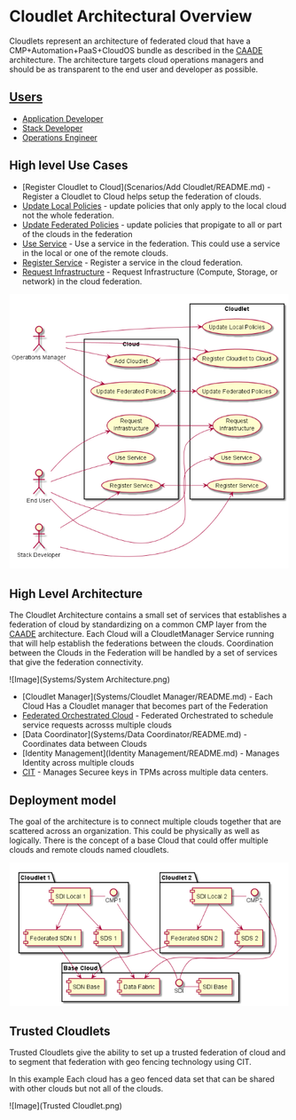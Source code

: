 # Cloudlet Architectural Overview

Cloudlets represent an architecture of federated cloud that have a CMP+Automation+PaaS+CloudOS bundle as described
in the [CAADE](https://github.com/CAADE/Caade/blob/master/design/README.md) architecture. The architecture targets cloud operations
managers and should be as transparent to the end user and developer as possible.

## [Users](Actors/README.md)

 * [Application Developer](Actors/ApplicationDeveloper/README.md)
 * [Stack Developer](Actors/OperationsManager/README.md)
 * [Operations Engineer](Actors/StackDeveloper/README.md)

## High level Use Cases

* [Register Cloudlet to Cloud](Scenarios/Add Cloudlet/README.md) - Register a Cloudlet to Cloud helps setup the federation of clouds.
* [Update Local Policies](Scenarios/Update%20Local%20Policies/README.md) - update policies that only apply to the local cloud not the whole federation.
* [Update Federated Policies](Scenarios/Update%20Federated%20Policies/README.md) - update policies that propigate to all or part of the clouds in the federation
* [Use Service](Scenarios/Use%20Service/README.md) - Use a service in the federation. This could use a service in the local or one of the remote clouds.
* [Register Service](Scenarios/Register%20Service/README.md) - Register a service in the cloud federation.
* [Request Infrastructure](Scenarios/Request%20Infrastructure/README.md) - Request Infrastructure (Compute, Storage, or network) in the cloud federation.

![Image](Actors/UseCases.png)

## High Level Architecture

The Cloudlet Architecture contains a small set of services that establishes a federation of cloud by standardizing on a
common CMP layer from the [CAADE](https://github.com/CAADE/Caade/blob/master/design/README.md) architecture. Each Cloud will
a CloudletManager Service running that will help establish the federations between the clouds. Coordination between the
Clouds in the Federation will be handled by a set of services that give the federation connectivity.

![Image](Systems/System Architecture.png)

* [Cloudlet Manager](Systems/Cloudlet Manager/README.md) -  Each Cloud Has a Cloudlet manager that becomes part of the Federation
* [Federated Orchestrated Cloud](Systems/FederatedOrchestratedCloud/README.md) - Federated Orchestrated to schedule service requests acrosss multiple clouds
* [Data Coordinator](Systems/Data Coordinator/README.md) - Coordinates data between Clouds
* [Identity Management](Identity Management/README.md) - Manages Identity across multiple clouds
* [CIT](Systems/CIT/README.md) - Manages Securee keys in TPMs across multiple data centers.


## Deployment model

The goal of the architecture is to connect multiple clouds together that are scattered across an organization.
This could be physically as well as logically. There is the concept of a base Cloud that could offer multiple
clouds and remote clouds named cloudlets.

![Image](HighLevelComponent.png)

## Trusted Cloudlets

Trusted Cloudlets give the ability to set up a trusted federation of cloud and to segment that federation 
with geo fencing technology using CIT.

In this example Each cloud has a geo fenced data set that can be shared with other clouds but not all of the clouds.

![Image](Trusted Cloudlet.png)
